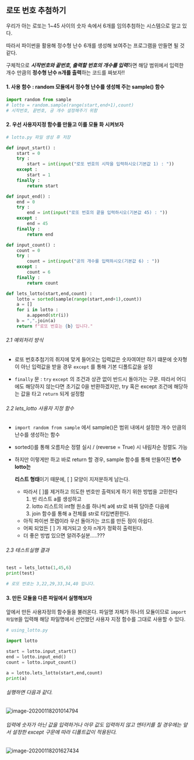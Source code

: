 ## 로또 번호 추첨하기 

우리가 아는 로또는 1~45 사이의 숫자 속에서 6개를 임의추첨하는 시스템으로 알고 있다.

따라서 파이썬을 활용해 정수형 난수 6개를 생성해 보여주는 프로그램을 만들면 될 것 같다. 

구체적으로 ***시작번호와 끝번호, 출력할 번호의 개수를 입력***하면 해당 범위에서 입력한 개수 만큼의 **정수형 난수 n개를 출력**하는 코드를 짜보자!!



#### 1. 사용 함수 :  random 모듈에서 정수형 난수를 생성해 주는 sample() 함수

``` python
import random from sample
# lotto = random.sample(range(start,end+1),count)
# 시작번호, 끝번호, 공 개수 설정해주기 위함
```



#### 2. 우선 사용자지정 함수를 만들고 이를 모듈 화 시켜보자

```python
# lotto.py 파일 생성 후 저장

def input_start() :
    start = 0
    try : 
        start = int(input("로또 번호의 시작을 입력하시오(기본값 1) : "))
    except : 
        start = 1
    finally : 
        return start

def input_end() :
    end = 0
    try : 
        end = int(input("로또 번호의 끝을 입력하시오(기본값 45) : "))
    except : 
        end = 45
    finally : 
        return end

def input_count() :
    count = 0
    try : 
        count = int(input("공의 개수를 입력하시오(기본값 6) : "))
    except : 
        count = 6
    finally : 
        return count

def lets_lotto(start,end,count) : 
    lotto = sorted(sample(range(start,end+1),count))
    a = []
    for i in lotto : 
        a.append(str(i))
    b = ",".join(a)
    return f"로또 번호는 {b} 입니다."
```

###### 2.1 예외처리 방식

- 로또 번호추첨기의 취지에 맞게 들어오는 입력값은 숫자여여만 하기 떄문에 숫자형이 아닌 입력값을 받을 경우 `except` 를 통해 기본 디폴트값을 설정

- `finally` 문 : `try`  `except` 의 조건과 상관 없이 반드시 돌아가는 구문. 따라서 어디에도 해당하지 않는다면 초기값 0을 반환하겠지만,  try 혹은 except 조건에 해당하는 값을 타고 `return` 되게 설정함

###### 2.2 lets_lotto 사용자 지정 함수

- `import random from sample` 에서 sample()은 범위 내에서 설정한 개수 만큼의 난수를 생성하는 함수

- sorted()를 통해 오름차순 정렬 실시 / (reverse = True) 시 내림차순 정렬도 가능

- 하지만 이렇게만 하고 바로 return 할 경우, sample 함수를 통해 만들어진 **변수 lotto는**

   **리스트 형태**이기 때문에, [   ] 모양이 지저분하게 남는다. 

  - 따라서 [  ]를 제거하고 의도한 번호만 출력되게 하기 위한 방법을 고민한다
    1. 빈 리스트 a를 생성하고 
    2. lotto 리스트의 int형 원소를 하나씩 a에 str로 바꿔 담아준 다음에
    3. join 함수를 통해 a 전체를 str로 타입변환한다. 
  - 아직 파이썬 쪼렙이라 우선 돌아가는 코드를 만든 점이 아쉽다. 
  - 어찌 되었든 [    ] 가 제거되고 숫자 n개가 정확히 출력된다. 
  - 더 좋은 방법 있으면 알려주실분.....???

###### 2.3 테스트실행 결과

```python
test = lets_lotto(1,45,6)
print(test)

# 로또 번호는 3,22,29,33,34,40 입니다.
```



#### 3. 만든 모듈을 다른 파일에서 실행해보자

앞에서 만든 사용자정의 함수들을 불러온다. 파일명 자체가 하나의 모듈이므로 `import 파일명`을 입력해 해당 파일명에서 선언했던 사용자 지정 함수를 그대로 사용할 수 있다.  

```python
# using_lotto.py

import lotto 

start = lotto.input_start()
end = lotto.input_end()
count = lotto.input_count()

a = lotto.lets_lotto(start,end,count)
print(a)    
```

###### 실행하면 다음과 같다.

![image-20200118201014794](C:\Users\Ok\AppData\Roaming\Typora\typora-user-images\image-20200118201014794.png)

###### 입력에 숫자가 아닌 값을 입력하거나 아무 값도 입력하지 않고 엔터키를 칠 경우에는 앞서 설정한 except 구문에 따라 디폴트값이 적용된다. 

![image-20200118201627434](C:\Users\Ok\AppData\Roaming\Typora\typora-user-images\image-20200118201627434.png)

 





